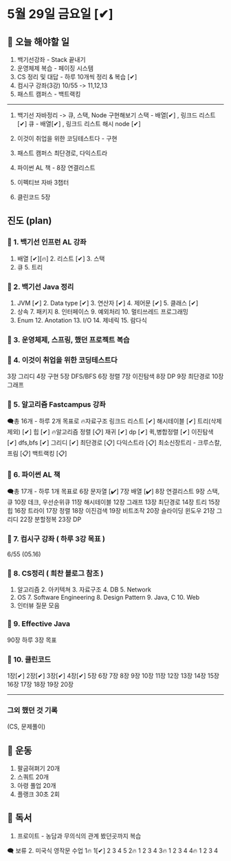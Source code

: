 # 5월 29일 금요일 [✔]

## 📌 오늘 해야할 일

1. 백기선강좌 - Stack 끝내기
2. 운영체제 복습 - 페이징 시스템
3. CS 정리 및 대답 - 하루 10개씩 정리 & 복습 [✔]
4. 컴시구 강좌(3강)  10/55 -> 11,12,13
5. 패스트 캠퍼스 - 백트랙킹
___
1. 백기선 자바정리 -> 큐, 스택, Node 구현해보기
스택 - 배열[✔] , 링크드 리스트[✔]
큐 - 배열[✔] , 링크드 리스트
해시 
node [✔]

2. 이것이 취업을 위한 코딩테스트다 - 구현
3. 패스트 캠퍼스 최단경로, 다익스트라
4. 파이썬 AL 책 - 8장 연결리스트
5. 이펙티브 자바 3챕터
6. 클린코드 5장

## 진도 (plan)

### 📌 1. 백기선 인프런 AL 강좌

1. 배열 [✔][🔥] 2. 리스트 [✔] 3. 스택
4. 큐 5. 트리

### 📌 2. 백기선 Java 정리

1. JVM [✔] 2. Data type [✔] 3. 연산자 [✔] 4. 제어문 [✔] 5. 클래스 [✔]
6. 상속 7. 패키지 8. 인터페이스 9. 예외처리 10. 멀티쓰레드 프로그래밍
11. Enum 12. Anotation 13. I/O 14. 제네릭 15. 람다식

### 📌 3. 운영체제, 스프링, 했던 프로젝트 복습

### 📌 4. 이것이 취업을 위한 코딩테스트다

3장 그리디 4장 구현 5장 DFS/BFS 6장 정렬 7장 이진탐색
8장 DP 9장 최단경로 10장 그래프

### 📌 5. 알고리즘 Fastcampus 강좌

🗨총 16개 - 하루 2개 목표로
🔥자료구조
링크드 리스트 [✔] 해시테이블 [✔] 트리(삭제 제외) [✔] 힙 [✔]
🔥알고리즘
정렬 [📋] 재귀 [✔] dp [✔] 퀵,병합정렬 [✔] 이진탐색 [✔] dfs,bfs [✔]
그리디 [✔] 최단경로 [📋] 다익스트라 [📋] 최소신장트리 - 크루스칼, 프림 [📋]
백트랙킹 [📋]

### 📌 6. 파이썬 AL 책

🗨총 17개 - 하루 1개 목표로
6장 문자열 [✔] 7장 배열 [✔] 8장 연결리스트 9장 스택,큐 10장 데크, 우선순위큐
11장 해시테이블 12장 그래프 13장 최단경로 14장 트리 15장 힙
16장 트라이 17장 정렬 18장 이진검색 19장 비트조작 20장 슬라이딩 윈도우
21장 그리디 22장 분할정복 23장 DP

### 📌 7. 컴시구 강좌 ( 하루 3강 목표 )

6/55 (05.16)

### 📌 8. CS정리 ( 희찬 블로그 참조 )

1. 알고리즘 2. 아키텍쳐 3. 자료구조 4. DB 5. Network
6. OS 7. Software Engineering 8. Design Pattern 9. Java, C 10. Web
11. 인터뷰 질문 모음

### 📌 9. Effective Java

90장 하루 3장 목표

### 📌 10. 클린코드

1장[✔] 2장[✔] 3장[✔] 4장[✔] 5장
6장 7장 8장 9장 10장
11장 12장 13장 14장 15장
16장 17장 18장 19장 20장

_____

### 그외 했던 것 기록
(CS, 문제풀이)

## 📌 운동

1. 팔굽혀펴기 20개 
2. 스쿼트 20개 
3. 아령 풀업 20개
4. 플랭크 30초 2회 

## 📌 독서

1. 프로이트 - 농담과 무의식의 관계 봤던곳까지 복습

🗨 보류
2. 미국식 영작문 수업
1🔥 1[✔] 2 3 4 5
2🔥 1 2 3 4
3🔥 1 2 3 4
4🔥 1 2 3 4